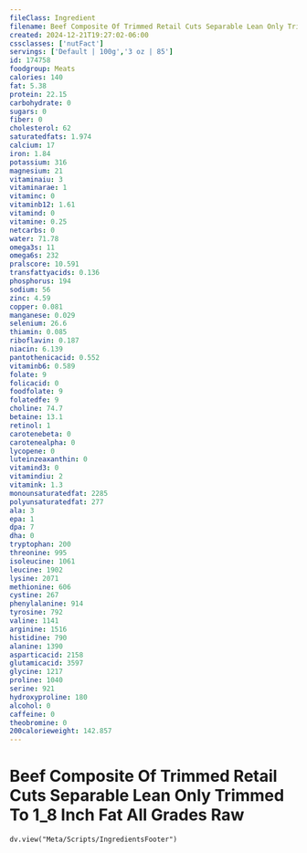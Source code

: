 ```yaml
---
fileClass: Ingredient
filename: Beef Composite Of Trimmed Retail Cuts Separable Lean Only Trimmed To 1_8 Inch Fat All Grades Raw
created: 2024-12-21T19:27:02-06:00
cssclasses: ['nutFact']
servings: ['Default | 100g','3 oz | 85']
id: 174758
foodgroup: Meats
calories: 140
fat: 5.38
protein: 22.15
carbohydrate: 0
sugars: 0
fiber: 0
cholesterol: 62
saturatedfats: 1.974
calcium: 17
iron: 1.84
potassium: 316
magnesium: 21
vitaminaiu: 3
vitaminarae: 1
vitaminc: 0
vitaminb12: 1.61
vitamind: 0
vitamine: 0.25
netcarbs: 0
water: 71.78
omega3s: 11
omega6s: 232
pralscore: 10.591
transfattyacids: 0.136
phosphorus: 194
sodium: 56
zinc: 4.59
copper: 0.081
manganese: 0.029
selenium: 26.6
thiamin: 0.085
riboflavin: 0.187
niacin: 6.139
pantothenicacid: 0.552
vitaminb6: 0.589
folate: 9
folicacid: 0
foodfolate: 9
folatedfe: 9
choline: 74.7
betaine: 13.1
retinol: 1
carotenebeta: 0
carotenealpha: 0
lycopene: 0
luteinzeaxanthin: 0
vitamind3: 0
vitamindiu: 2
vitamink: 1.3
monounsaturatedfat: 2285
polyunsaturatedfat: 277
ala: 3
epa: 1
dpa: 7
dha: 0
tryptophan: 200
threonine: 995
isoleucine: 1061
leucine: 1902
lysine: 2071
methionine: 606
cystine: 267
phenylalanine: 914
tyrosine: 792
valine: 1141
arginine: 1516
histidine: 790
alanine: 1390
asparticacid: 2158
glutamicacid: 3597
glycine: 1217
proline: 1040
serine: 921
hydroxyproline: 180
alcohol: 0
caffeine: 0
theobromine: 0
200calorieweight: 142.857
---
```


# Beef Composite Of Trimmed Retail Cuts Separable Lean Only Trimmed To 1_8 Inch Fat All Grades Raw

```dataviewjs
dv.view("Meta/Scripts/IngredientsFooter")
```